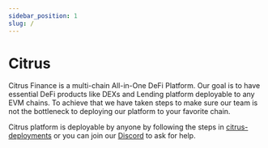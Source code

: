 ```yaml
---
sidebar_position: 1
slug: /
---
```


# Citrus


Citrus Finance is a multi-chain All-in-One DeFi Platform. Our goal is to have essential DeFi products like DEXs and Lending platform deployable to any EVM chains. To achieve that we have taken steps to make sure our team is not the bottleneck to deploying our platform to your favorite chain.

Citrus platform is deployable by anyone by following the steps in [citrus-deployments](https://github.com/citrus-finance/citrus-deployments) or you can join our [Discord](https://discord.citrus.finance/) to ask for help.